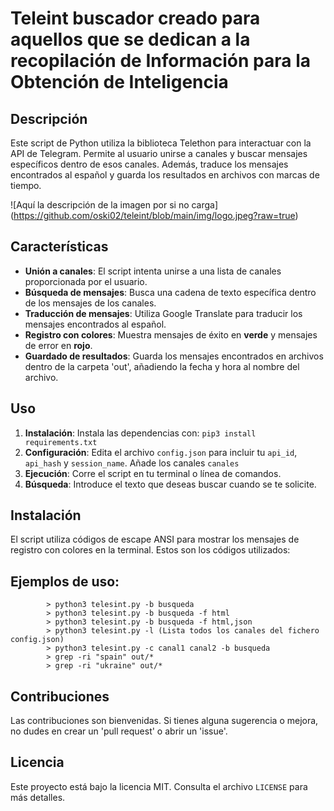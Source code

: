 # Teleint buscador creado para aquellos que se dedican a la recopilación de Información para la Obtención de Inteligencia


## Descripción
Este script de Python utiliza la biblioteca Telethon para interactuar con la API de Telegram. Permite al usuario unirse a canales y buscar mensajes específicos dentro de esos canales. Además, traduce los mensajes encontrados al español y guarda los resultados en archivos con marcas de tiempo.


<span>![</span><span>Aquí la descripción de la imagen por si no carga</span><span>]</span><span>(</span><span>https://github.com/oski02/teleint/blob/main/img/logo.jpeg?raw=true</span><span>)</span>


## Características
- **Unión a canales**: El script intenta unirse a una lista de canales proporcionada por el usuario.
- **Búsqueda de mensajes**: Busca una cadena de texto específica dentro de los mensajes de los canales.
- **Traducción de mensajes**: Utiliza Google Translate para traducir los mensajes encontrados al español.
- **Registro con colores**: Muestra mensajes de éxito en **verde** y mensajes de error en **rojo**.
- **Guardado de resultados**: Guarda los mensajes encontrados en archivos dentro de la carpeta 'out', añadiendo la fecha y hora al nombre del archivo.

## Uso
1. **Instalación**: Instala las dependencias con: `pip3 install requirements.txt`
2. **Configuración**: Edita el archivo `config.json` para incluir tu `api_id`, `api_hash` y `session_name`. Añade los canales `canales`
3. **Ejecución**: Corre el script en tu terminal o línea de comandos.
4. **Búsqueda**: Introduce el texto que deseas buscar cuando se te solicite.

## Instalación
El script utiliza códigos de escape ANSI para mostrar los mensajes de registro con colores en la terminal. Estos son los códigos utilizados:

## Ejemplos de uso:
            > python3 telesint.py -b busqueda
            > python3 telesint.py -b busqueda -f html
            > python3 telesint.py -b busqueda -f html,json
            > python3 telesint.py -l (Lista todos los canales del fichero config.json)
            > python3 telesint.py -c canal1 canal2 -b busqueda
            > grep -ri "spain" out/*
            > grep -ri "ukraine" out/*
      
## Contribuciones
Las contribuciones son bienvenidas. Si tienes alguna sugerencia o mejora, no dudes en crear un 'pull request' o abrir un 'issue'.

## Licencia
Este proyecto está bajo la licencia MIT. Consulta el archivo `LICENSE` para más detalles.

